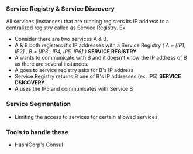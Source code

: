### Service Registry & Service Discovery
All services (instances) that are running registers its IP address to a centralized registry called as Service Registry. 
Ex: 
- Consider there are two services A & B. 
- A & B both registers it's IP addresses with a Service Registry _( A = [IP1, IP2]   , B = [IP3 , IP4, IP5, IP6] )_ **SERVICE REGISTRY**
- A wants to communicate with B and it doesn't know the IP address of B as there are several instances.
- A goes to service registry asks for B's IP address
- Service Registry returns B one of B's IP addresses (ex: IP5) **SERVICE DSICOVERY**
- A uses the IP5 and communicates with Service B

### Service Segmentation
- Limiting the access to services for certain allowed services

### Tools to handle these
- HashiCorp's Consul

